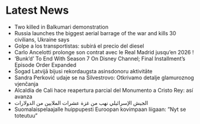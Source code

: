 # Latest News
-  Two killed in Balkumari demonstration
-  Russia launches the biggest aerial barrage of the war and kills 30 civilians, Ukraine says
-  Golpe a los transportistas: subirá el precio del diesel
-  Carlo Ancelotti prolonge son contrat avec le Real Madrid jusqu’en 2026 !
-  ‘Bunk’d’ To End With Season 7 On Disney Channel; Final Installment’s Episode Order Expanded
-  Šogad Latvijā bijusi rekordaugsta asinsdonoru aktivitāte
-  Sandra Perković udaje se na Silvestrovo: Otkrivamo detalje glamuroznog vjenčanja
-  Alcaldía de Cali hace reapertura parcial del Monumento a Cristo Rey: así avanza
-  الجيش الإسرائيلي نهب من غزة عشرات الملايين من الدولارات
-  Suomalaispelaajalle huippupesti Euroopan kovimpaan liigaan: ”Nyt se toteutuu”
